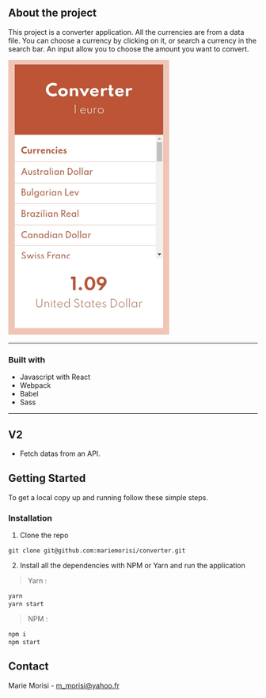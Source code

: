 ## About the project

This project is a converter application. All the currencies are from a data file. 
You can choose a currency by clicking on it, or search a currency in the search bar. 
An input allow you to choose the amount you want to convert. 

<img src="resultat.gif">

---
### Built with 

* Javascript with React
* Webpack 
* Babel
* Sass 

---
## V2

- Fetch datas from an API.

## Getting Started

To get a local copy up and running follow these simple steps.

### Installation

1. Clone the repo
```
git clone git@github.com:mariemorisi/converter.git
```

2. Install all the dependencies with NPM or Yarn and run the application 

> Yarn :

```
yarn
yarn start
```

> NPM : 
```
npm i
npm start
```

## Contact

Marie Morisi - m_morisi@yahoo.fr
